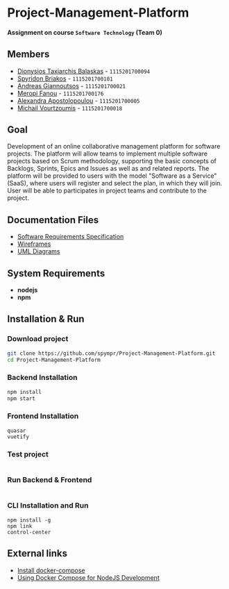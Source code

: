 # Project-Management-Platform
#### Assignment on course `Software Technology` (Team 0)

## Members
* [Dionysios Taxiarchis Balaskas](https://github.com/dbalaskas) - `1115201700094`
* [Spyridon Briakos](https://github.com/spympr) - `1115201700101`
* [Andreas Giannoutsos](https://github.com/AGiannoutsos) - `1115201700021`
* [Meropi Fanou](https://github.com/meryfanou) - `1115201700176`
* [Alexandra Apostolopoulou](https://github.com/alexaapo) - `1115201700005`
* [Michail Vourtzoumis](https://github.com/MVour) - `1115201700018` 

## Goal
Development of an online collaborative management platform for software projects. The platform will allow teams to implement multiple software projects based on Scrum methodology, supporting the basic concepts of Backlogs, Sprints, Epics and Issues as well as and related reports. The platform will be provided to users with the model "Software as a Service" (SaaS), where users will register and select the plan, in which they will join. User will be able to participates in project teams and contribute to the project.

## Documentation Files
* [Software Requirements Specification](./docs/srs.md)
* [Wireframes](./docs/ui.md)
* [UML Diagrams](./docs/uml)

## System Requirements
* **nodejs**
* **npm**

## Installation & Run

### Download project
```bash 
git clone https://github.com/spympr/Project-Management-Platform.git
cd Project-Management-Platform
```

### Backend Installation
```bash
npm install
npm start
```

### Frontend Installation
```
quasar 
vuetify 
```

### Test project
```

```

### Run Backend & Frontend
```

```

### CLI Installation and Run
```
npm install -g
npm link
control-center
```

## External links
* [Install docker-compose](https://docs.docker.com/compose/install/)
* [Using Docker Compose for NodeJS Development](https://www.cloudbees.com/blog/using-docker-compose-for-nodejs-development/)
